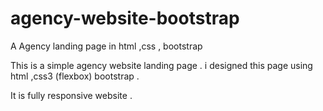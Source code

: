 # agency-website-bootstrap
A Agency landing page in html ,css , bootstrap

This is a simple agency website landing page . i designed this page using html ,css3 (flexbox) bootstrap .

It is fully responsive website .
